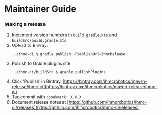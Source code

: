 # Maintainer Guide

### Making a release

1. Increment version numbers in `build.gradle.kts` and `buildSrc/build.gradle.kts`
1. Upload to Bintray:
   ```
   ../ihmc-ci $ gradle publish -PpublishUrl=ihmcRelease
   ```
1. Publish to Gradle plugins site:
   ```
   ../ihmc-ci/buildSrc $ gradle publishPlugins
   ```
1. Click 'Publish' in Bintray: [https://bintray.com/ihmcrobotics/maven-release/ihmc-ci](https://bintray.com/ihmcrobotics/maven-release/ihmc-ci)
1. Tag commit with `:bookmark: X.X.X`
1. Document release notes at [https://github.com/ihmcrobotics/ihmc-ci/releases](https://github.com/ihmcrobotics/ihmc-ci/releases)
